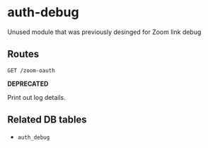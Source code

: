 # auth-debug

Unused module that was previously desinged for Zoom link debug

## Routes

`GET /zoom-oauth`

**DEPRECATED**

Print out log details.

## Related DB tables
- `auth_debug`
